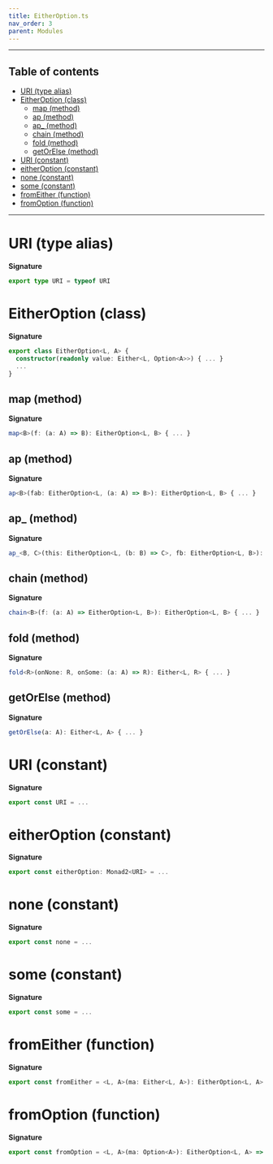 ```yaml
---
title: EitherOption.ts
nav_order: 3
parent: Modules
---
```


---

<h2 class="text-delta">Table of contents</h2>

- [URI (type alias)](#uri-type-alias)
- [EitherOption (class)](#eitheroption-class)
  - [map (method)](#map-method)
  - [ap (method)](#ap-method)
  - [ap\_ (method)](#ap_-method)
  - [chain (method)](#chain-method)
  - [fold (method)](#fold-method)
  - [getOrElse (method)](#getorelse-method)
- [URI (constant)](#uri-constant)
- [eitherOption (constant)](#eitheroption-constant)
- [none (constant)](#none-constant)
- [some (constant)](#some-constant)
- [fromEither (function)](#fromeither-function)
- [fromOption (function)](#fromoption-function)

---

# URI (type alias)

**Signature**

```ts
export type URI = typeof URI
```

# EitherOption (class)

**Signature**

```ts
export class EitherOption<L, A> {
  constructor(readonly value: Either<L, Option<A>>) { ... }
  ...
}
```

## map (method)

**Signature**

```ts
map<B>(f: (a: A) => B): EitherOption<L, B> { ... }
```

## ap (method)

**Signature**

```ts
ap<B>(fab: EitherOption<L, (a: A) => B>): EitherOption<L, B> { ... }
```

## ap\_ (method)

**Signature**

```ts
ap_<B, C>(this: EitherOption<L, (b: B) => C>, fb: EitherOption<L, B>): EitherOption<L, C> { ... }
```

## chain (method)

**Signature**

```ts
chain<B>(f: (a: A) => EitherOption<L, B>): EitherOption<L, B> { ... }
```

## fold (method)

**Signature**

```ts
fold<R>(onNone: R, onSome: (a: A) => R): Either<L, R> { ... }
```

## getOrElse (method)

**Signature**

```ts
getOrElse(a: A): Either<L, A> { ... }
```

# URI (constant)

**Signature**

```ts
export const URI = ...
```

# eitherOption (constant)

**Signature**

```ts
export const eitherOption: Monad2<URI> = ...
```

# none (constant)

**Signature**

```ts
export const none = ...
```

# some (constant)

**Signature**

```ts
export const some = ...
```

# fromEither (function)

**Signature**

```ts
export const fromEither = <L, A>(ma: Either<L, A>): EitherOption<L, A> => ...
```

# fromOption (function)

**Signature**

```ts
export const fromOption = <L, A>(ma: Option<A>): EitherOption<L, A> => ...
```
